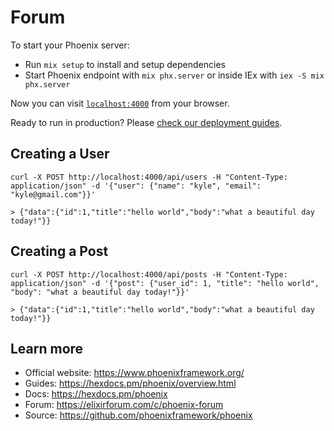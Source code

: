 # Forum

To start your Phoenix server:

  * Run `mix setup` to install and setup dependencies
  * Start Phoenix endpoint with `mix phx.server` or inside IEx with `iex -S mix phx.server`

Now you can visit [`localhost:4000`](http://localhost:4000) from your browser.

Ready to run in production? Please [check our deployment guides](https://hexdocs.pm/phoenix/deployment.html).

## Creating a User
```
curl -X POST http://localhost:4000/api/users -H "Content-Type: application/json" -d '{"user": {"name": "kyle", "email": "kyle@gmail.com"}}'

> {"data":{"id":1,"title":"hello world","body":"what a beautiful day today!"}}
```

## Creating a Post
```
curl -X POST http://localhost:4000/api/posts -H "Content-Type: application/json" -d '{"post": {"user_id": 1, "title": "hello world", "body": "what a beautiful day today!"}}'

> {"data":{"id":1,"title":"hello world","body":"what a beautiful day today!"}}
```

## Learn more

  * Official website: https://www.phoenixframework.org/
  * Guides: https://hexdocs.pm/phoenix/overview.html
  * Docs: https://hexdocs.pm/phoenix
  * Forum: https://elixirforum.com/c/phoenix-forum
  * Source: https://github.com/phoenixframework/phoenix
